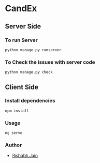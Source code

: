 # CandEx

## Server Side

### To run Server

    python manage.py runserver

### To Check the issues with server code

    python manage.py check

## Client Side

### Install dependencies

    npm install
    
### Usage

    ng serve

### Author
- [Rishabh Jain](mailto:rj81309050@gmail.com)